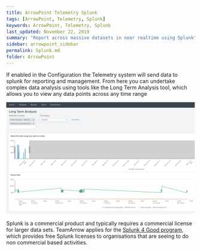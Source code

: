 ```yaml
---
title: ArrowPoint Telemetry Splunk
tags: [ArrowPoint, Telemetry, Splunk]
keywords: ArrowPoint, Telemetry, Splunk
last_updated: November 22, 2019
summary: "Report across massive datasets in near realtime using Splunk"
sidebar: arrowpoint_sidebar
permalink: Splunk.md
folder: ArrowPoint
---
```


If enabled in the Configuration the Telemetry system will send data to splunk for reporting and management. From here you can undertake complex data analysis using tools like the Long Term Analysis tool, which allows you to view any data points across any time range

![Example of the Arrowpoint Dashboard](/images/telemetry_analysis.png)

Splunk is a commercial product and typically requires a commercial license for larger data sets. TeamArrow applies for the [Splunk 4 Good program](https://www.splunk.com/en_us/about-us/splunk4good.html), which provides free Splunk licenses to organisations that are seeing to do non commercial based activities.


